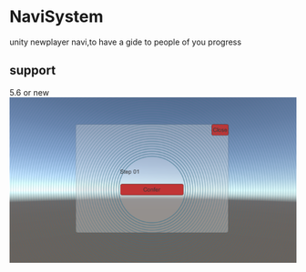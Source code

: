 # NaviSystem
unity newplayer navi,to have a gide to people of you progress
## support
5.6 or new
![目前只支持ugui界面引导](/Demo.png)
